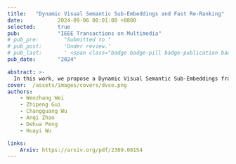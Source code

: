 ```yaml
---
title:   "Dynamic Visual Semantic Sub-Embeddings and Fast Re-Ranking"
date:           2024-09-06 00:01:00 +0800
selected:       true
pub:            "IEEE Transactions on Multimedia"
# pub_pre:        "Submitted to "
# pub_post:       'Under review.'
# pub_last:       ' <span class="badge badge-pill badge-publication badge-success">Spotlight</span>'
pub_date:       "2024"

abstract: >-
  In this work, we propose a Dynamic Visual Semantic Sub-Embeddings framework (DVSE) to reduce the information entropy. 
cover:  /assets/images/covers/dvse.png
authors:
    - Wenzhang Wei
    - Zhipeng Gui
    - Changguang Wu
    - Anqi Zhao 
    - Dehua Peng
    - Huayi Wu

links:
    Arxiv: https://arxiv.org/pdf/2309.08154
---
```

